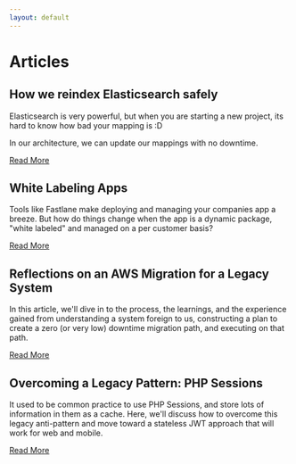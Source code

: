 ```yaml
---
layout: default
---
```


# Articles


## How we reindex Elasticsearch safely

Elasticsearch is very powerful, but when you are starting a new project, its hard to know how bad your mapping is :D 

In our architecture, we can update our mappings with no downtime.

[Read More](/docs/elasticsearch.md)

## White Labeling Apps

Tools like Fastlane make deploying and managing your companies app a breeze.  But how do things change when the app is a dynamic package, "white labeled" and managed on a per customer basis?

[Read More](/docs/whitelabel_cd.md)


## Reflections on an AWS Migration for a Legacy System

In this article, we'll dive in to the process, the learnings, and the experience gained from understanding a system foreign to us, constructing a plan to create a zero (or very low) downtime migration path, and executing on that path.

[Read More](/docs/migration.md)


## Overcoming a Legacy Pattern: PHP Sessions

It used to be common practice to use PHP Sessions, and store lots of information in them as a cache.  Here, we'll discuss how to overcome this legacy anti-pattern and move toward a stateless JWT approach that will work for web and mobile.

[Read More](/docs/sessions.md)

